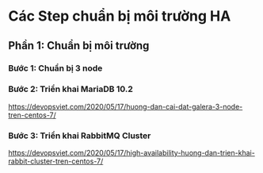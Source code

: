 # Các Step chuẩn bị môi trường HA

## Phần 1: Chuẩn bị môi trường

### Bước 1: Chuẩn bị 3 node

### Bước 2: Triển khai MariaDB 10.2

https://devopsviet.com/2020/05/17/huong-dan-cai-dat-galera-3-node-tren-centos-7/

### Bước 3: Triển khai RabbitMQ Cluster

https://devopsviet.com/2020/05/17/high-availability-huong-dan-trien-khai-rabbit-cluster-tren-centos-7/